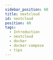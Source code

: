 ```yaml
---
sidebar_position: 60
title: nextcloud
id: nextcloud
position: 60
tags:
  - Introduction
  - nextcloud
  - docker
  - docker-compose
  - tips
---
```


